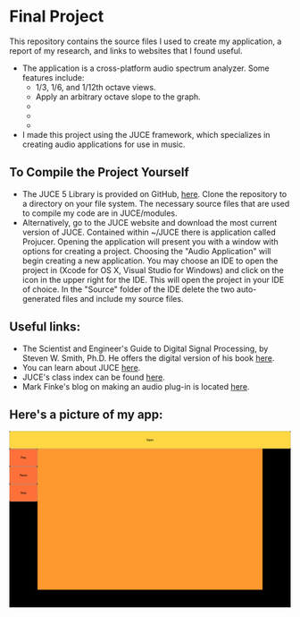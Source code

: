 # Final Project
This repository contains the source files I used to create my application, a report of my research, and links to websites that I found useful.

* The application is a cross-platform audio spectrum analyzer. Some features include:
    * 1/3, 1/6, and 1/12th octave views.
    * Apply an arbitrary octave slope to the graph.
    *
    *
    *
* I made this project using the JUCE framework, which specializes in creating audio applications for use in music.

## To Compile the Project Yourself
* The JUCE 5 Library is provided on GitHub, [here](https://github.com/WeAreROLI/JUCE "JUCE 5 Library on GitHub"). Clone the repository to a directory on your file system. The necessary source files that are used to compile my code are in JUCE/modules.
* Alternatively, go to the JUCE website and download the most current version of JUCE. Contained within ~/JUCE there is application called Projucer. Opening the application will present you with a window with options for creating a project. Choosing the "Audio Application" will begin creating a new application. You may choose an IDE to open the project in (Xcode for OS X, Visual Studio for Windows) and click on the icon in the upper right for the IDE. This will open the project in your IDE of choice. In the "Source" folder of the IDE delete the two auto-generated files and include my source files.


## Useful links:
* The Scientist and Engineer's Guide to Digital Signal Processing, by Steven W. Smith, Ph.D. He offers the digital version of his book [here](http://dspguide.com/pdfbook.htm "The Scientist and Engineer's Guide to Digital Signal Processing's Table of Content").
* You can learn about JUCE [here](https://juce.com/ "JUCE | JUCE").
* JUCE's class index can be found [here](https://docs.juce.com/master/classes.html "JUCE: Class Index").
* Mark Finke's blog on making an audio plug-in is located [here](http://www.martin-finke.de/blog/tags/making_audio_plugins.html "Mark Finke's Blog").

## Here's a picture of my app:
![Spectrum Analysis](MyGUI.png)
